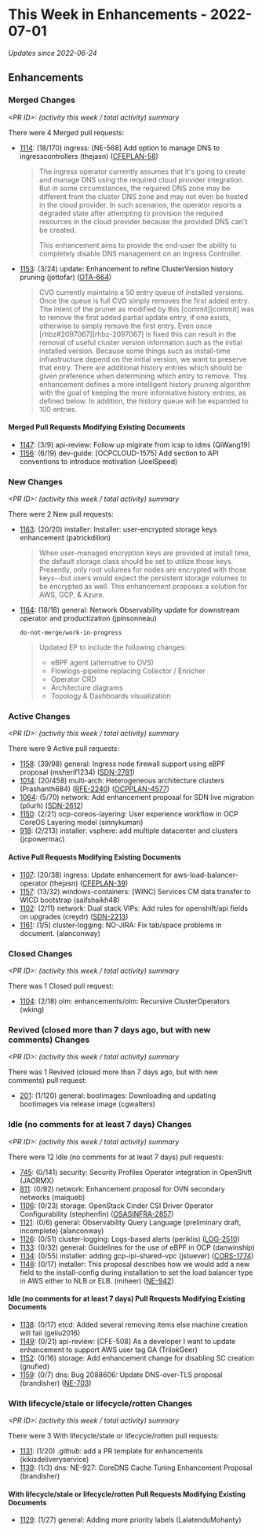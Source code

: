 # This Week in Enhancements - 2022-07-01

*Updates since 2022-06-24*


## Enhancements

### Merged Changes

*&lt;PR ID&gt;: (activity this week / total activity) summary*

There were 4 Merged pull requests:

- [1114](https://github.com/openshift/enhancements/pull/1114): (18/170) ingress: [NE-568] Add option to manage DNS to ingresscontrollers (thejasn) ([CFEPLAN-58](https://issues.redhat.com/browse/CFEPLAN-58))

  > The ingress operator currently assumes that it's going to create and
  > manage DNS using the required cloud provider integration. But in some
  > circumstances, the required DNS zone may be different from the cluster
  > DNS zone and may not even be hosted in the cloud provider. In such scenarios,
  > the operator reports a degraded state after attempting to provision the required
  > resources in the cloud provider because the provided DNS can't be created.
  >
  > This enhancement aims to provide the end-user the ability to completely disable
  > DNS management on an Ingress Controller.

- [1153](https://github.com/openshift/enhancements/pull/1153): (3/24) update: Enhancement to refine ClusterVersion history pruning (jottofar) ([OTA-664](https://issues.redhat.com/browse/OTA-664))

  > CVO currently maintains a 50 entry queue of installed versions.
  > Once the queue is full CVO simply removes the first added entry.
  > The intent of the pruner as modified by this [commit][commit] was to remove the first added partial update entry, if one exists, otherwise to simply remove the first entry.
  > Even once [rhbz#2097067][rhbz-2097067] is fixed this can result in the removal of useful cluster version information such as the initial installed version.
  > Because some things such as install-time infrastructure depend on the initial version, we want to preserve that entry.
  > There are additional history entries which should be given preference when determining which entry to remove.
  > This enhancement defines a more intelligent history pruning algorithm with the goal of keeping the more informative history entries, as defined below.
  > In addition, the history queue will be expanded to 100 entries.


#### Merged Pull Requests Modifying Existing Documents

- [1147](https://github.com/openshift/enhancements/pull/1147): (3/9) api-review: Follow up migirate from icsp to idms (QiWang19)
- [1156](https://github.com/openshift/enhancements/pull/1156): (6/19) dev-guide: [OCPCLOUD-1575] Add section to API conventions to introduce motivation (JoelSpeed)

### New Changes

*&lt;PR ID&gt;: (activity this week / total activity) summary*

There were 2 New pull requests:

- [1163](https://github.com/openshift/enhancements/pull/1163): (20/20) installer: Installer: user-encrypted storage keys enhancement (patrickdillon)

  > When user-managed encryption keys are provided at install time, the default storage
  > class should be set to utilize those keys. Presently, only root volumes for nodes are
  > encrypted with those keys--but users would expect the persistent storage volumes to
  > be encrypted as well. This enhancement proposes a solution for AWS, GCP, & Azure.

- [1164](https://github.com/openshift/enhancements/pull/1164): (18/18) general: Network Observability update for downstream operator and productization (jpinsonneau)

  `do-not-merge/work-in-progress`

  > Updated EP to include the following changes:
  > - eBPF agent (alternative to OVS)
  > - Flowlogs-pipeline replacing Collector / Enricher
  > - Operator CRD
  > - Architecture diagrams
  > - Topology & Dashboards visualization


### Active Changes

*&lt;PR ID&gt;: (activity this week / total activity) summary*

There were 9 Active pull requests:

- [1158](https://github.com/openshift/enhancements/pull/1158): (39/98) general: Ingress node firewall support using eBPF proposal (msherif1234) ([SDN-2781](https://issues.redhat.com/browse/SDN-2781))
- [1014](https://github.com/openshift/enhancements/pull/1014): (20/458) multi-arch: Heterogeneous architecture clusters (Prashanth684) ([RFE-2240](https://issues.redhat.com/browse/RFE-2240)) ([OCPPLAN-4577](https://issues.redhat.com/browse/OCPPLAN-4577))
- [1064](https://github.com/openshift/enhancements/pull/1064): (5/70) network: Add enhancement proposal for SDN live migration (pliurh) ([SDN-2612](https://issues.redhat.com/browse/SDN-2612))
- [1150](https://github.com/openshift/enhancements/pull/1150): (2/21) ocp-coreos-layering: User experience workflow in OCP CoreOS Layering model (sinnykumari)
- [918](https://github.com/openshift/enhancements/pull/918): (2/213) installer: vsphere: add multiple datacenter and clusters (jcpowermac)

#### Active Pull Requests Modifying Existing Documents

- [1107](https://github.com/openshift/enhancements/pull/1107): (20/38) ingress: Update enhancement for aws-load-balancer-operator (thejasn) ([CFEPLAN-39](https://issues.redhat.com/browse/CFEPLAN-39))
- [1157](https://github.com/openshift/enhancements/pull/1157): (13/32) windows-containers: [WINC] Services CM data transfer to WICD bootstrap (saifshaikh48)
- [1102](https://github.com/openshift/enhancements/pull/1102): (2/11) network: Dual stack VIPs: Add rules for openshift/api fields on upgrades (creydr) ([SDN-2213](https://issues.redhat.com/browse/SDN-2213))
- [1161](https://github.com/openshift/enhancements/pull/1161): (1/5) cluster-logging: NO-JIRA: Fix tab/space problems in document. (alanconway)

### Closed Changes

*&lt;PR ID&gt;: (activity this week / total activity) summary*

There was 1 Closed pull request:

- [1104](https://github.com/openshift/enhancements/pull/1104): (2/18) olm: enhancements/olm: Recursive ClusterOperators (wking)

### Revived (closed more than 7 days ago, but with new comments) Changes

*&lt;PR ID&gt;: (activity this week / total activity) summary*

There was 1 Revived (closed more than 7 days ago, but with new comments) pull request:

- [201](https://github.com/openshift/enhancements/pull/201): (1/120) general: bootimages: Downloading and updating bootimages via release image (cgwalters)

### Idle (no comments for at least 7 days) Changes

*&lt;PR ID&gt;: (activity this week / total activity) summary*

There were 12 Idle (no comments for at least 7 days) pull requests:

- [745](https://github.com/openshift/enhancements/pull/745): (0/141) security: Security Profiles Operator integration in OpenShift (JAORMX)
- [811](https://github.com/openshift/enhancements/pull/811): (0/92) network: Enhancement proposal for OVN secondary networks (maiqueb)
- [1106](https://github.com/openshift/enhancements/pull/1106): (0/23) storage: OpenStack Cinder CSI Driver Operator Configurability (stephenfin) ([OSASINFRA-2857](https://issues.redhat.com/browse/OSASINFRA-2857))
- [1121](https://github.com/openshift/enhancements/pull/1121): (0/6) general: Observability Query Language (preliminary draft, incomplete) (alanconway)
- [1126](https://github.com/openshift/enhancements/pull/1126): (0/51) cluster-logging: Logs-based alerts (periklis) ([LOG-2510](https://issues.redhat.com/browse/LOG-2510))
- [1133](https://github.com/openshift/enhancements/pull/1133): (0/32) general: Guidelines for the use of eBPF in OCP (danwinship)
- [1134](https://github.com/openshift/enhancements/pull/1134): (0/55) installer: adding gcp-ipi-shared-vpc (jstuever) ([CORS-1774](https://issues.redhat.com/browse/CORS-1774))
- [1148](https://github.com/openshift/enhancements/pull/1148): (0/17) installer: This proposal describes how we would add a new field to the install-config during installation to set the load balancer type in AWS either to NLB or ELB. (miheer) ([NE-942](https://issues.redhat.com/browse/NE-942))

#### Idle (no comments for at least 7 days) Pull Requests Modifying Existing Documents

- [1138](https://github.com/openshift/enhancements/pull/1138): (0/17) etcd: Added several removing items else machine creation will fail (geliu2016)
- [1149](https://github.com/openshift/enhancements/pull/1149): (0/21) api-review:  [CFE-508] As a developer I want to update enhancement to support AWS user tag GA (TrilokGeer)
- [1152](https://github.com/openshift/enhancements/pull/1152): (0/16) storage: Add enhancement change for disabling SC creation (gnufied)
- [1159](https://github.com/openshift/enhancements/pull/1159): (0/7) dns: Bug 2088606: Update DNS-over-TLS proposal (brandisher) ([NE-703](https://issues.redhat.com/browse/NE-703))

### With lifecycle/stale or lifecycle/rotten Changes

*&lt;PR ID&gt;: (activity this week / total activity) summary*

There were 3 With lifecycle/stale or lifecycle/rotten pull requests:

- [1131](https://github.com/openshift/enhancements/pull/1131): (1/20) .github: add a PR template for enhancements (kikisdeliveryservice)
- [1139](https://github.com/openshift/enhancements/pull/1139): (1/3) dns: NE-927: CoreDNS Cache Tuning Enhancement Proposal (brandisher)

#### With lifecycle/stale or lifecycle/rotten Pull Requests Modifying Existing Documents

- [1129](https://github.com/openshift/enhancements/pull/1129): (1/27) general: Adding more priority labels (LalatenduMohanty)
